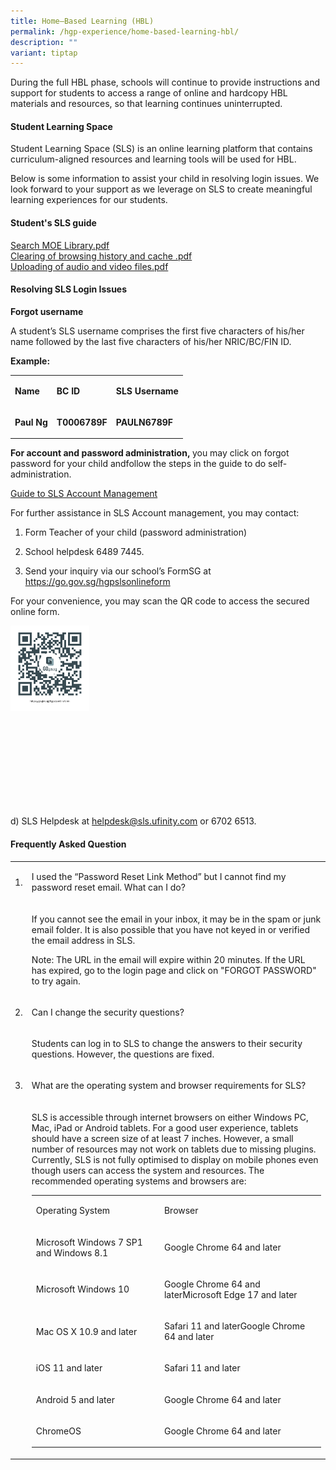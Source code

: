 ```yaml
---
title: Home–Based Learning (HBL)
permalink: /hgp-experience/home-based-learning-hbl/
description: ""
variant: tiptap
---
```

<p>During the full HBL phase, schools will continue to provide instructions and support for students to access a range of online and hardcopy HBL materials and resources, so that learning continues uninterrupted.</p><h4><strong>Student Learning Space</strong></h4><p>Student Learning Space (SLS) is an online learning platform that contains curriculum-aligned resources and learning tools will be used for HBL.</p><p>Below is some information to assist your child in resolving login issues. We look forward to your support as we leverage on SLS to create meaningful learning experiences for our students.&nbsp;</p><h4><strong>Student's SLS guide</strong></h4><p><a href="/files/Search%20MOE%20Library.pdf" rel="noopener noreferrer nofollow" target="_blank">Search MOE Library.pdf</a><br><a href="/files/Clearing%20of%20browsing%20history%20and%20cache%20.pdf" rel="noopener noreferrer nofollow" target="_blank">Clearing of browsing history and cache .pdf</a><br><a href="/files/Uploading%20of%20audio%20and%20video%20files.pdf" rel="noopener noreferrer nofollow" target="_blank">Uploading of audio and video files.pdf</a></p><h4><strong>Resolving SLS Login Issues</strong></h4><p><strong>Forgot username</strong></p><p>A student’s SLS username comprises the first five characters of his/her name followed by the last five characters of his/her NRIC/BC/FIN ID.&nbsp;</p><p><strong>Example:</strong></p><table><tbody><tr><td rowspan="1" colspan="1"><p><strong>Name</strong></p></td><td rowspan="1" colspan="1"><p><strong>BC ID</strong></p></td><td rowspan="1" colspan="1"><p><strong>SLS Username</strong></p></td></tr><tr><td rowspan="1" colspan="1"><p><strong>Paul Ng</strong></p></td><td rowspan="1" colspan="1"><p><strong>T0006789F</strong></p></td><td rowspan="1" colspan="1"><p><strong>PAULN6789F</strong></p></td></tr></tbody></table><p><strong>For account and password administration,&nbsp;</strong>you may click on forgot password for your child andfollow the steps in the guide to do self-administration.</p><p><a href="/files/SLS_Account_Management___Guide_for_Students__Pri_.pdf" rel="noopener noreferrer nofollow" target="_blank">Guide to SLS Account Management</a></p><p>For further assistance in SLS Account management, you may contact:</p><ol data-tight="true" class="tight"><li><p>Form Teacher of your child (password administration)</p></li><li><p>School helpdesk 6489 7445.</p></li><li><p>Send your inquiry via our school’s FormSG at <a href="https://go.gov.sg/hgpslsonlineform" rel="noopener noreferrer nofollow" target="_blank">https://go.gov.sg/hgpslsonlineform</a></p></li></ol><p>For your convenience, you may scan the QR code to access the secured online form.</p><div class="isomer-image-wrapper"><img style="width: 25%;" height="auto" width="100%" src="/images/qr.png"></div><p><br><br><br><br><br><br><br><br></p><p>d) SLS Helpdesk at&nbsp;<a href="mailto:helpdesk@sls.ufinity.com" rel="noopener noreferrer nofollow" target="">helpdesk@sls.ufinity.com</a>&nbsp;or 6702 6513.</p><h4><strong>Frequently Asked Question</strong></h4><table><tbody><tr><td rowspan="1" colspan="1"><p>1.</p></td><td rowspan="1" colspan="1"><p>I used the “Password Reset Link Method” but I cannot find my password reset email. What can I do?</p></td></tr><tr><td rowspan="1" colspan="1"><p>&nbsp;</p></td><td rowspan="1" colspan="1"><p>If you cannot see the email in your inbox, it may be in the spam or junk email folder. It is also possible that you have not keyed in or verified the email address in SLS.</p><p>Note: The URL in the email will expire within 20 minutes. If the URL has expired, go to the login page and click on "FORGOT PASSWORD" to try again.</p></td></tr><tr><td rowspan="1" colspan="1"><p>2.</p></td><td rowspan="1" colspan="1"><p>Can I change the security questions?</p></td></tr><tr><td rowspan="1" colspan="1"><p>&nbsp;</p></td><td rowspan="1" colspan="1"><p>Students can log in to SLS to change the answers to their security questions. However, the questions are fixed.</p></td></tr><tr><td rowspan="1" colspan="1"><p>3.</p></td><td rowspan="1" colspan="1"><p>What are the operating system and browser requirements for SLS?</p></td></tr><tr><td rowspan="1" colspan="1"><p>&nbsp;</p></td><td rowspan="1" colspan="1"><p>SLS is accessible through internet browsers on either Windows PC, Mac, iPad or Android tablets. For a good user experience, tablets should have a screen size of at least 7 inches. However, a small number of resources may not work on tablets due to missing plugins. Currently, SLS is not fully optimised to display on mobile phones even though users can access the system and resources. The recommended operating systems and browsers are:</p><table><tbody><tr><td rowspan="1" colspan="1"><p>Operating System</p></td><td rowspan="1" colspan="1"><p>Browser</p></td></tr><tr><td rowspan="1" colspan="1"><p>Microsoft Windows 7 SP1 and Windows 8.1</p></td><td rowspan="1" colspan="1"><p>Google Chrome 64 and later</p></td></tr><tr><td rowspan="1" colspan="1"><p>Microsoft Windows 10</p></td><td rowspan="1" colspan="1"><p>Google Chrome 64 and laterMicrosoft Edge 17 and later</p></td></tr><tr><td rowspan="1" colspan="1"><p>Mac OS X 10.9 and later</p></td><td rowspan="1" colspan="1"><p>Safari 11 and laterGoogle Chrome 64 and later</p></td></tr><tr><td rowspan="1" colspan="1"><p>iOS 11 and later</p></td><td rowspan="1" colspan="1"><p>Safari 11 and later</p></td></tr><tr><td rowspan="1" colspan="1"><p>Android 5 and later</p></td><td rowspan="1" colspan="1"><p>Google Chrome 64 and later</p></td></tr><tr><td rowspan="1" colspan="1"><p>ChromeOS</p></td><td rowspan="1" colspan="1"><p>Google Chrome 64 and later</p></td></tr></tbody></table></td></tr></tbody></table><p></p>